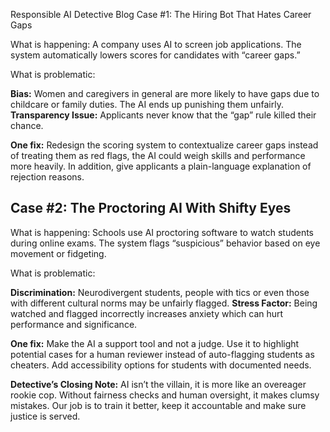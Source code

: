  Responsible AI Detective Blog
 Case #1: The Hiring Bot That Hates Career Gaps

 What is happening:
A company uses AI to screen job applications. The system automatically lowers scores for candidates with “career gaps.”

 What is problematic:

 **Bias:** Women and caregivers in general are more likely to have gaps due to childcare or family duties. The AI ends up punishing them unfairly.
 **Transparency Issue:** Applicants never know that the “gap” rule killed their chance.

**One fix:**
Redesign the scoring system to contextualize career gaps instead of treating them as red flags, the AI could weigh skills and performance more heavily. In addition, give applicants a plain-language explanation of rejection reasons.

## Case #2: The Proctoring AI With Shifty Eyes

 What is happening:
Schools use AI proctoring software to watch students during online exams. The system flags “suspicious” behavior based on eye movement or fidgeting.

 What is problematic:

 **Discrimination:** Neurodivergent students, people with tics or even those with different cultural norms may be unfairly flagged.
 **Stress Factor:** Being watched and flagged incorrectly increases anxiety which can hurt performance and significance.

**One fix:**
Make the AI a support tool and not a judge. Use it to highlight potential cases for a human reviewer instead of auto-flagging students as cheaters. Add accessibility options for students with documented needs.

**Detective’s Closing Note:**
AI isn’t the villain, it is more like an overeager rookie cop. Without fairness checks and human oversight, it makes clumsy mistakes. Our job is to train it better, keep it accountable and make sure justice is served.

